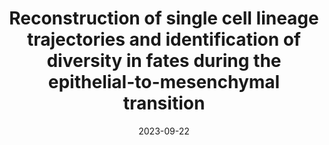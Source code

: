 ---
title: "Reconstruction of single cell lineage trajectories and identification of diversity in fates during the epithelial-to-mesenchymal transition"
collection: publications
link: 'https://www.biorxiv.org/content/10.1101/2023.09.19.558325v1'
date: 2023-09-22
venue: 'Biorxiv preprint'
authors: 'Yu-Chen Cheng, Yun Zhang, Shubham Tripathi, Harshavardhan BV, Mohit Kumar Jolly, Geoffrey Schiebinger, Herbert Levine, Thomas O. McDonald, and Franziska Michor'
---